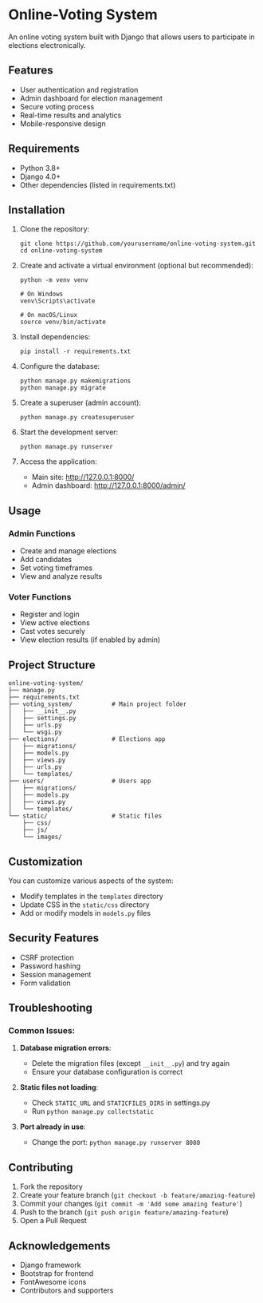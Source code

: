 # Online-Voting System

An online voting system built with Django that allows users to participate in elections electronically.

## Features

- User authentication and registration
- Admin dashboard for election management
- Secure voting process
- Real-time results and analytics
- Mobile-responsive design

## Requirements

- Python 3.8+
- Django 4.0+
- Other dependencies (listed in requirements.txt)

## Installation

1. Clone the repository:
   ```
   git clone https://github.com/yourusername/online-voting-system.git
   cd online-voting-system
   ```

2. Create and activate a virtual environment (optional but recommended):
   ```
   python -m venv venv
   
   # On Windows
   venv\Scripts\activate
   
   # On macOS/Linux
   source venv/bin/activate
   ```

3. Install dependencies:
   ```
   pip install -r requirements.txt
   ```

4. Configure the database:
   ```
   python manage.py makemigrations
   python manage.py migrate
   ```

5. Create a superuser (admin account):
   ```
   python manage.py createsuperuser
   ```

6. Start the development server:
   ```
   python manage.py runserver
   ```

7. Access the application:
   - Main site: http://127.0.0.1:8000/
   - Admin dashboard: http://127.0.0.1:8000/admin/

## Usage

### Admin Functions
- Create and manage elections
- Add candidates
- Set voting timeframes
- View and analyze results

### Voter Functions
- Register and login
- View active elections
- Cast votes securely
- View election results (if enabled by admin)

## Project Structure

```
online-voting-system/
├── manage.py
├── requirements.txt
├── voting_system/           # Main project folder
│   ├── __init__.py
│   ├── settings.py
│   ├── urls.py
│   └── wsgi.py
├── elections/               # Elections app
│   ├── migrations/
│   ├── models.py
│   ├── views.py
│   ├── urls.py
│   └── templates/
├── users/                   # Users app
│   ├── migrations/
│   ├── models.py
│   ├── views.py
│   └── templates/
└── static/                  # Static files
    ├── css/
    ├── js/
    └── images/
```

## Customization

You can customize various aspects of the system:

- Modify templates in the `templates` directory
- Update CSS in the `static/css` directory
- Add or modify models in `models.py` files

## Security Features

- CSRF protection
- Password hashing
- Session management
- Form validation

## Troubleshooting

### Common Issues:

1. **Database migration errors**:
   - Delete the migration files (except `__init__.py`) and try again
   - Ensure your database configuration is correct

2. **Static files not loading**:
   - Check `STATIC_URL` and `STATICFILES_DIRS` in settings.py
   - Run `python manage.py collectstatic`

3. **Port already in use**:
   - Change the port: `python manage.py runserver 8080`

## Contributing

1. Fork the repository
2. Create your feature branch (`git checkout -b feature/amazing-feature`)
3. Commit your changes (`git commit -m 'Add some amazing feature'`)
4. Push to the branch (`git push origin feature/amazing-feature`)
5. Open a Pull Request


## Acknowledgements

- Django framework
- Bootstrap for frontend
- FontAwesome icons
- Contributors and supporters
